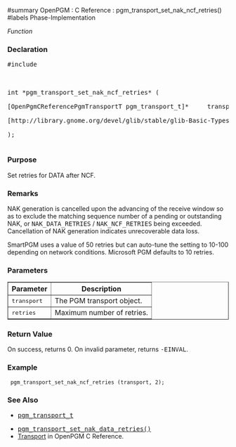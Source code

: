 ﻿#summary OpenPGM : C Reference : pgm\_transport\_set\_nak\_ncf\_retries()
#labels Phase-Implementation

_Function_
### Declaration ###
<pre>
#include <pgm/pgm.h><br>
<br>
int *pgm_transport_set_nak_ncf_retries* (<br>
[OpenPgmCReferencePgmTransportT pgm_transport_t]*     transport,<br>
[http://library.gnome.org/devel/glib/stable/glib-Basic-Types.html#guint guint]                cnt<br>
);<br>
</pre>

### Purpose ###
Set retries for DATA after NCF.

### Remarks ###
NAK generation is cancelled upon the advancing of the receive window so as to exclude the matching sequence number of a pending or outstanding NAK, or <tt>NAK_DATA_RETRIES</tt> / <tt>NAK_NCF_RETRIES</tt> being exceeded.  Cancellation of NAK generation indicates unrecoverable data loss.

SmartPGM uses a value of 50 retries but can auto-tune the setting to 10-100 depending on network conditions.  Microsoft PGM defaults to 10 retries.

### Parameters ###
<table cellpadding='5' border='1' cellspacing='0'>
<tr>
<th>Parameter</th>
<th>Description</th>
</tr>
<tr>
<td><tt>transport</tt></td>
<td>The PGM transport object.</td>
</tr><tr>
<td><tt>retries</tt></td>
<td>Maximum number of retries.</td>
</tr>
</table>


### Return Value ###
On success, returns 0.  On invalid parameter, returns <tt>-EINVAL</tt>.

### Example ###
```
 pgm_transport_set_nak_ncf_retries (transport, 2);
```

### See Also ###
  * <tt><a href='OpenPgmCReferencePgmTransportT.md'>pgm_transport_t</a></tt><br>
<ul><li><tt><a href='OpenPgmCReferencePgmTransportSetNakDataRetries.md'>pgm_transport_set_nak_data_retries()</a></tt><br>
</li><li><a href='OpenPgmCReferenceTransport.md'>Transport</a> in OpenPGM C Reference.</li></ul>
